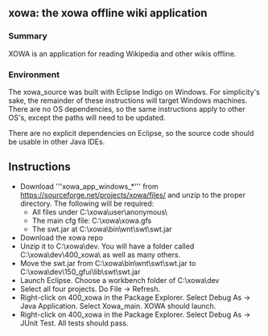 ## xowa: the xowa offline wiki application

### Summary
XOWA is an application for reading Wikipedia and other wikis offline.

### Environment
The xowa_source was built with Eclipse Indigo on Windows. For simplicity's sake, the remainder of these instructions will target Windows machines. There are no OS dependencies, so the same instructions apply to other OS's, except the paths will need to be updated.

There are no explicit dependencies on Eclipse, so the source code should be usable in other Java IDEs.

## Instructions
* Download '''xowa_app_windows_*''' from https://sourceforge.net/projects/xowa/files/ and unzip to the proper directory. The following will be required:
  * All files under C:\xowa\user\anonymous\
  * The main cfg file: C:\xowa\xowa.gfs
  * The swt.jar at C:\xowa\bin\wnt\swt\swt.jar
* Download the xowa repo
* Unzip it to C:\xowa\dev\. You will have a folder called C:\xowa\dev\400_xowa\ as well as many others.
* Move the swt.jar from C:\xowa\bin\wnt\swt\swt.jar to C:\xowa\dev\150_gfui\lib\swt\swt.jar
* Launch Eclipse. Choose a workbench folder of C:\xowa\dev
* Select all four projects. Do File -> Refresh.
* Right-click on 400_xowa in the Package Explorer. Select Debug As -> Java Application. Select Xowa_main. XOWA should launch.
* Right-click on 400_xowa in the Package Explorer. Select Debug As -> JUnit Test. All tests should pass.
